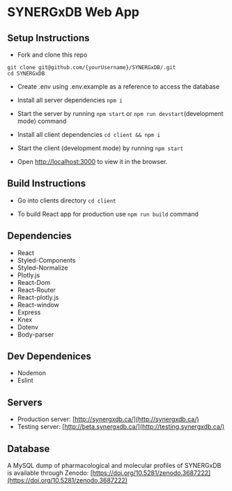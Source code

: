 # SYNERGxDB Web App

## Setup Instructions

- Fork and clone this repo

```
git clone git@github.com/{yourUsername}/SYNERGxDB/.git
cd SYNERGxDB
```

- Create .env using .env.example as a reference to access the database

- Install all server dependencies `npm i`
  
- Start the server by running `npm start` or `npm run devstart`(development mode) command
  
- Install all client dependencies `cd client && npm i`

- Start the client (development mode) by running `npm start`
  
- Open [http://localhost:3000](http://localhost:3000) to view it in the browser.

## Build Instructions

- Go into clients directory `cd client`

- To build React app for production use `npm run build` command

## Dependencies

- React
- Styled-Components
- Styled-Normalize
- Plotly.js
- React-Dom
- React-Router
- React-plotly.js
- React-window
- Express
- Knex
- Dotenv
- Body-parser

## Dev Dependenices

- Nodemon
- Eslint

## Servers

- Production server: [http://synergxdb.ca/](http://synergxdb.ca/)
- Testing server: [http://beta.synergxdb.ca/](http://testing.synergxdb.ca/)

## Database

A MySQL dump of pharmacological and molecular profiles of SYNERGxDB is available through Zenodo: [https://doi.org/10.5281/zenodo.3687222](https://doi.org/10.5281/zenodo.3687222)
